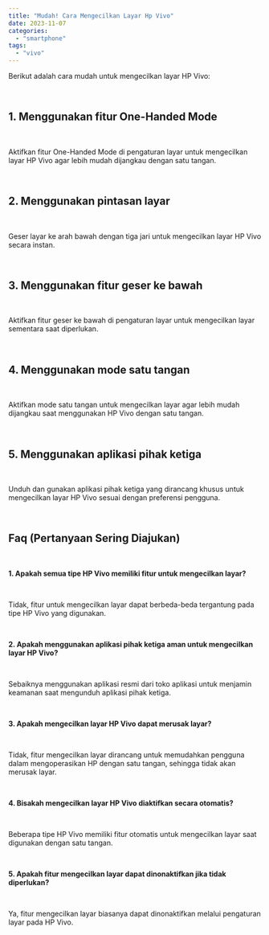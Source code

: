 ```yaml
---
title: "Mudah! Cara Mengecilkan Layar Hp Vivo"
date: 2023-11-07
categories: 
  - "smartphone"
tags: 
  - "vivo"
---
```


Berikut adalah cara mudah untuk mengecilkan layar HP Vivo:

 

## 1\. Menggunakan fitur One-Handed Mode

 

Aktifkan fitur One-Handed Mode di pengaturan layar untuk mengecilkan layar HP Vivo agar lebih mudah dijangkau dengan satu tangan.

 

## 2\. Menggunakan pintasan layar

 

Geser layar ke arah bawah dengan tiga jari untuk mengecilkan layar HP Vivo secara instan.

 

## 3\. Menggunakan fitur geser ke bawah

 

Aktifkan fitur geser ke bawah di pengaturan layar untuk mengecilkan layar sementara saat diperlukan.

 

## 4\. Menggunakan mode satu tangan

 

Aktifkan mode satu tangan untuk mengecilkan layar agar lebih mudah dijangkau saat menggunakan HP Vivo dengan satu tangan.

 

## 5\. Menggunakan aplikasi pihak ketiga

 

Unduh dan gunakan aplikasi pihak ketiga yang dirancang khusus untuk mengecilkan layar HP Vivo sesuai dengan preferensi pengguna.

 

## Faq (Pertanyaan Sering Diajukan)

 

**1\. Apakah semua tipe HP Vivo memiliki fitur untuk mengecilkan layar?**

 

Tidak, fitur untuk mengecilkan layar dapat berbeda-beda tergantung pada tipe HP Vivo yang digunakan.

 

**2\. Apakah menggunakan aplikasi pihak ketiga aman untuk mengecilkan layar HP Vivo?**

 

Sebaiknya menggunakan aplikasi resmi dari toko aplikasi untuk menjamin keamanan saat mengunduh aplikasi pihak ketiga.

 

**3\. Apakah mengecilkan layar HP Vivo dapat merusak layar?**

 

Tidak, fitur mengecilkan layar dirancang untuk memudahkan pengguna dalam mengoperasikan HP dengan satu tangan, sehingga tidak akan merusak layar.

 

**4\. Bisakah mengecilkan layar HP Vivo diaktifkan secara otomatis?**

 

Beberapa tipe HP Vivo memiliki fitur otomatis untuk mengecilkan layar saat digunakan dengan satu tangan.

 

**5\. Apakah fitur mengecilkan layar dapat dinonaktifkan jika tidak diperlukan?**

 

Ya, fitur mengecilkan layar biasanya dapat dinonaktifkan melalui pengaturan layar pada HP Vivo.
